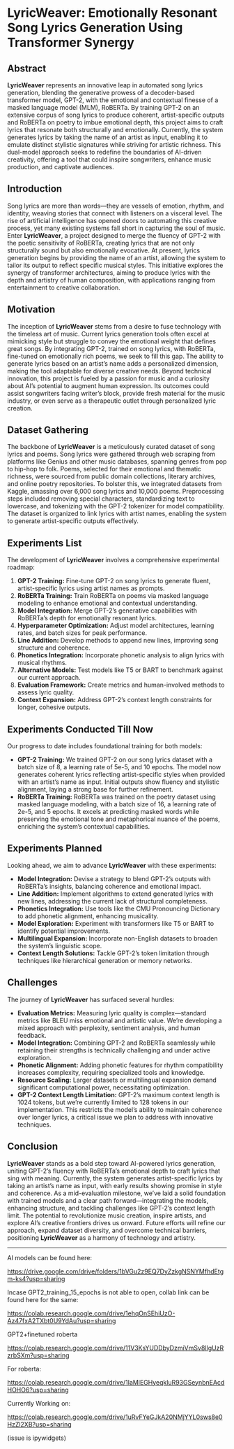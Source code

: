 # **LyricWeaver: Emotionally Resonant Song Lyrics Generation Using Transformer Synergy**

## Abstract

**LyricWeaver** represents an innovative leap in automated song lyrics generation, blending the generative prowess of a decoder-based transformer model, GPT-2, with the emotional and contextual finesse of a masked language model (MLM), RoBERTa. By training GPT-2 on an extensive corpus of song lyrics to produce coherent, artist-specific outputs and RoBERTa on poetry to imbue emotional depth, this project aims to craft lyrics that resonate both structurally and emotionally. Currently, the system generates lyrics by taking the name of an artist as input, enabling it to emulate distinct stylistic signatures while striving for artistic richness. This dual-model approach seeks to redefine the boundaries of AI-driven creativity, offering a tool that could inspire songwriters, enhance music production, and captivate audiences.

## Introduction

Song lyrics are more than words—they are vessels of emotion, rhythm, and identity, weaving stories that connect with listeners on a visceral level. The rise of artificial intelligence has opened doors to automating this creative process, yet many existing systems fall short in capturing the soul of music. Enter **LyricWeaver**, a project designed to merge the fluency of GPT-2 with the poetic sensitivity of RoBERTa, creating lyrics that are not only structurally sound but also emotionally evocative. At present, lyrics generation begins by providing the name of an artist, allowing the system to tailor its output to reflect specific musical styles. This initiative explores the synergy of transformer architectures, aiming to produce lyrics with the depth and artistry of human composition, with applications ranging from entertainment to creative collaboration.

## Motivation

The inception of **LyricWeaver** stems from a desire to fuse technology with the timeless art of music. Current lyrics generation tools often excel at mimicking style but struggle to convey the emotional weight that defines great songs. By integrating GPT-2, trained on song lyrics, with RoBERTa, fine-tuned on emotionally rich poems, we seek to fill this gap. The ability to generate lyrics based on an artist’s name adds a personalized dimension, making the tool adaptable for diverse creative needs. Beyond technical innovation, this project is fueled by a passion for music and a curiosity about AI’s potential to augment human expression. Its outcomes could assist songwriters facing writer’s block, provide fresh material for the music industry, or even serve as a therapeutic outlet through personalized lyric creation.

## Dataset Gathering

The backbone of **LyricWeaver** is a meticulously curated dataset of song lyrics and poems. Song lyrics were gathered through web scraping from platforms like Genius and other music databases, spanning genres from pop to hip-hop to folk. Poems, selected for their emotional and thematic richness, were sourced from public domain collections, literary archives, and online poetry repositories. To bolster this, we integrated datasets from Kaggle, amassing over 6,000 song lyrics and 10,000 poems. Preprocessing steps included removing special characters, standardizing text to lowercase, and tokenizing with the GPT-2 tokenizer for model compatibility. The dataset is organized to link lyrics with artist names, enabling the system to generate artist-specific outputs effectively.

## Experiments List

The development of **LyricWeaver** involves a comprehensive experimental roadmap:

1. **GPT-2 Training:** Fine-tune GPT-2 on song lyrics to generate fluent, artist-specific lyrics using artist names as prompts.
2. **RoBERTa Training:** Train RoBERTa on poems via masked language modeling to enhance emotional and contextual understanding.
3. **Model Integration:** Merge GPT-2’s generative capabilities with RoBERTa’s depth for emotionally resonant lyrics.
4. **Hyperparameter Optimization:** Adjust model architectures, learning rates, and batch sizes for peak performance.
5. **Line Addition:** Develop methods to append new lines, improving song structure and coherence.
6. **Phonetics Integration:** Incorporate phonetic analysis to align lyrics with musical rhythms.
7. **Alternative Models:** Test models like T5 or BART to benchmark against our current approach.
8. **Evaluation Framework:** Create metrics and human-involved methods to assess lyric quality.
9. **Context Expansion:** Address GPT-2’s context length constraints for longer, cohesive outputs.

## Experiments Conducted Till Now

Our progress to date includes foundational training for both models:

- **GPT-2 Training:** We trained GPT-2 on our song lyrics dataset with a batch size of 8, a learning rate of 5e-5, and 10 epochs. The model now generates coherent lyrics reflecting artist-specific styles when provided with an artist’s name as input. Initial outputs show fluency and stylistic alignment, laying a strong base for further refinement.
- **RoBERTa Training:** RoBERTa was trained on the poetry dataset using masked language modeling, with a batch size of 16, a learning rate of 2e-5, and 5 epochs. It excels at predicting masked words while preserving the emotional tone and metaphorical nuance of the poems, enriching the system’s contextual capabilities.

## Experiments Planned

Looking ahead, we aim to advance **LyricWeaver** with these experiments:

- **Model Integration:** Devise a strategy to blend GPT-2’s outputs with RoBERTa’s insights, balancing coherence and emotional impact.
- **Line Addition:** Implement algorithms to extend generated lyrics with new lines, addressing the current lack of structural completeness.
- **Phonetics Integration:** Use tools like the CMU Pronouncing Dictionary to add phonetic alignment, enhancing musicality.
- **Model Exploration:** Experiment with transformers like T5 or BART to identify potential improvements.
- **Multilingual Expansion:** Incorporate non-English datasets to broaden the system’s linguistic scope.
- **Context Length Solutions:** Tackle GPT-2’s token limitation through techniques like hierarchical generation or memory networks.

## Challenges

The journey of **LyricWeaver** has surfaced several hurdles:

- **Evaluation Metrics:** Measuring lyric quality is complex—standard metrics like BLEU miss emotional and artistic value. We’re developing a mixed approach with perplexity, sentiment analysis, and human feedback.
- **Model Integration:** Combining GPT-2 and RoBERTa seamlessly while retaining their strengths is technically challenging and under active exploration.
- **Phonetic Alignment:** Adding phonetic features for rhythm compatibility increases complexity, requiring specialized tools and knowledge.
- **Resource Scaling:** Larger datasets or multilingual expansion demand significant computational power, necessitating optimization.
- **GPT-2 Context Length Limitation:** GPT-2’s maximum context length is 1024 tokens, but we’re currently limited to 128 tokens in our implementation. This restricts the model’s ability to maintain coherence over longer lyrics, a critical issue we plan to address with innovative techniques.

## Conclusion

**LyricWeaver** stands as a bold step toward AI-powered lyrics generation, uniting GPT-2’s fluency with RoBERTa’s emotional depth to craft lyrics that sing with meaning. Currently, the system generates artist-specific lyrics by taking an artist’s name as input, with early results showing promise in style and coherence. As a mid-evaluation milestone, we’ve laid a solid foundation with trained models and a clear path forward—integrating the models, enhancing structure, and tackling challenges like GPT-2’s context length limit. The potential to revolutionize music creation, inspire artists, and explore AI’s creative frontiers drives us onward. Future efforts will refine our approach, expand dataset diversity, and overcome technical barriers, positioning **LyricWeaver** as a harmony of technology and artistry.

---


AI models can be found here:

https://drive.google.com/drive/folders/1bVGu2z9EQ7DyZzkgNSNYMfhdEtgm-ks4?usp=sharing

Incase GPT2_training_15_epochs is not able to open, collab link can be found here for the same:

https://colab.research.google.com/drive/1ehqOnSEhiUzO-Az47fxA2TXbt0U9YdAu?usp=sharing

GPT2+finetuned roberta

https://colab.research.google.com/drive/11V3KsYUDDbyDzmiVmSv8IlgUzRzrbSXm?usp=sharing

For roberta:

https://colab.research.google.com/drive/1IaMlEGHyeqkluR93GSeynbnEAcdHOHO6?usp=sharing

Currently Working on:

https://colab.research.google.com/drive/1uRvFYeGJkA20NMjYYL0sws8e0HzZl2XB?usp=sharing

(issue is ipywidgets)
